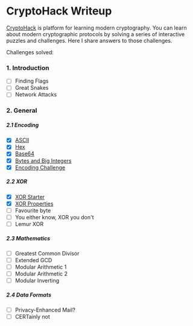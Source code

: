 # CryptoHack Writeup
[CryptoHack](https://cryptohack.org/) is platform for learning modern cryptography. You can learn about modern cryptographic protocols by solving a series of interactive puzzles and challenges.
Here I share answers to those challenges.

Challenges solved:
### 1. Introduction
- [ ] Finding Flags
- [ ] Great Snakes
- [ ] Network Attacks
### 2. General
##### 2.1 Encoding
- [x] [ASCII](https://github.com/stwater20/cryptohack/blob/master/General/Encoding/ASCII.py)
- [x] [Hex](https://github.com/stwater20/cryptohack/blob/master/General/Encoding/Hex.py)
- [x] [Base64](https://github.com/stwater20/cryptohack/blob/master/General/Encoding/Base64.py)
- [x] [Bytes and Big Integers](https://github.com/stwater20/cryptohack/blob/master/General/Encoding/Bytes_and_Big_Integer.py)
- [x] [Encoding Challenge](https://github.com/stwater20/cryptohack/blob/master/General/Encoding/Encoding_Challenge.py)
##### 2.2 XOR
- [x] [XOR Starter](https://github.com/stwater20/cryptohack/blob/master/General/XOR/XOR_Starter.py)
- [x] [XOR Properties](https://github.com/stwater20/cryptohack/blob/master/General/XOR/XOR_Properties.py)
- [ ] Favourite byte
- [ ] You either know, XOR you don't
- [ ] Lemur XOR
##### 2.3 Mathematics
- [ ] Greatest Common Divisor
- [ ] Extended GCD
- [ ] Modular Arithmetic 1
- [ ] Modular Arithmetic 2
- [ ] Modular Inverting
##### 2.4 Data Formats
- [ ] Privacy-Enhanced Mail?
- [ ] CERTainly not
